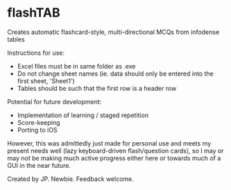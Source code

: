 # flashTAB
Creates automatic flashcard-style, multi-directional MCQs from infodense tables

Instructions for use:
 - Excel files must be in same folder as .exe
 - Do not change sheet names (ie. data should only be entered into the first sheet, 'Sheet1')
 - Tables should be such that the first row is a header row

Potential for future development:
 - Implementation of learning / staged repetition 
 - Score-keeping
 - Porting to iOS
 
However, this was admittedly just made for personal use and meets my present needs well (lazy keyboard-driven flash/question cards), so I may or may not be making much active progress either here or towards much of a GUI in the near future. 

Created by JP. Newbie. Feedback welcome. 
